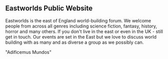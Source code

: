 ## Eastworlds Public Website

Eastworlds is the east of England world-building forum. We welcome people from across all genres including science fiction, fantasy, history, horror and many others. If you don't live in the east or even in the UK - still get in touch. Our events are set in the East but we love to discuss world building with as many and as diverse a group as we possibly can.


"Adificemus Mundos"